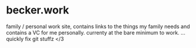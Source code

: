 # becker.work
family / personal work site, contains links to the things my family needs and contains a VC for me personally.
currenty at the bare minimum to work.
... quickly fix git stuffz </3
